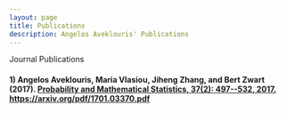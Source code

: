 ```yaml
---
layout: page
title: Publications
description: Angelos Aveklouris' Publications
---
```



Journal Publications 
#### 1) Angelos Aveklouris, Maria Vlasiou, Jiheng Zhang, and Bert Zwart (2017). <u> <Heavy-traffic approximations for a layered network with limited resources.> Probability and Mathematical Statistics, 37(2): 497--532, 2017.  https://arxiv.org/pdf/1701.03370.pdf




<!-- Note: this is how to write a comment in HTML. Everything in here won't show up on your webpage.-->

<!--
To increase the size of the title, use fewer # in front of the paper title.
To decrease the size of the title, use more #. 
To remove the italics, remove the * before and after the description
To remove the underline from the title, remove the <u> tags (<u> and </u>)
-->
